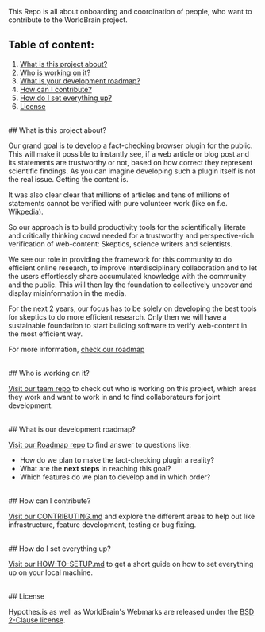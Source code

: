 This Repo is all about onboarding and coordination of people, who want to contribute to the WorldBrain project.


## Table of content:

 1. [What is this project about?](#what-is-this-project-about)
 2. [Who is working on it?](#who-is-working-on-it)
 5. [What is your development roadmap?](#what-is-our-development-roadmap)
 3. [How can I contribute?](#how-can-i-contribute)
 4. [How do I set everything up?](#how-do-i-set-everything-up)
 5. [License](#license)


<br>
## What is this project about?

Our grand goal is to develop a fact-checking browser plugin for the public. This will make it possible to instantly see, if a web article or blog post and its statements are trustworthy or not, based on how correct they represent scientific findings. As you can imagine developing such a plugin itself is not the real issue. Getting the content is.

It was also clear clear that millions of articles and tens of millions of statements cannot be verified with pure volunteer work (like on f.e. Wikpedia).

So our approach is to build productivity tools for the scientifically literate and critically thinking crowd needed for a trustworthy and perspective-rich verification of web-content: Skeptics, science writers and scientists.

We see our role in providing the framework for this community to do efficient online research, to improve interdisciplinary collaboration and to let the users effortlessly share accumulated knowledge with the community and the public. This will then lay the foundation to collectively uncover and display misinformation in the media.

For the next 2 years, our focus has to be solely on developing the best tools for skeptics to do more efficient research. Only then we will have a sustainable foundation to start building software to verify web-content in the most efficient way. 

For more information, [check our roadmap](www.worldbrain.io/2016/roadmap/)


<br>
## Who is working on it?

[Visit our team repo](https://github.com/WorldBrain/TEAM) to check out who is working on this project, which areas they work and want to work in and to find collaborateurs for joint development.


<br>
## What is our development roadmap?

[Visit our Roadmap repo](https://github.com/WorldBrain/roadmap) to find answer to questions like: 
- How do we plan to make the fact-checking plugin a reality?
- What are the **next steps** in reaching this goal? 
- Which features do we plan to develop and in which order?


<br>
## How can I contribute?

[Visit our CONTRIBUTING.md](https://github.com/WorldBrain/START-HERE/blob/master/CONTRIBUTING.md) and explore the different areas to help out like infrastructure, feature development, testing or bug fixing.


<br>
## How do I set everything up?

[Visit our HOW-TO-SETUP.md](https://github.com/WorldBrain/aa-START-HERE/blob/master/HOW-TO-SETUP.md) to get a short guide on how to set everything up on your local machine.


<br>
## License

Hypothes.is as well as WorldBrain's Webmarks are released under the [BSD 2-Clause license](https://github.com/WorldBrain/START-HERE/blob/master/LICENSE).
